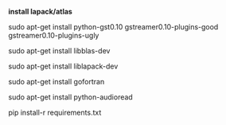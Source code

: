 

**install lapack/atlas**

sudo apt-get install python-gst0.10 gstreamer0.10-plugins-good \
    gstreamer0.10-plugins-ugly

sudo apt-get install libblas-dev

sudo apt-get install liblapack-dev

sudo apt-get install gofortran

sudo apt-get install python-audioread

pip install-r requirements.txt
